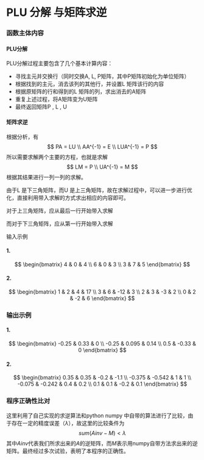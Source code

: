 # PLU 分解 与矩阵求逆

### 函数主体内容

#### PLU分解

PLU分解过程主要包含了几个基本计算内容：

+ 寻找主元并交换行（同时交换A, L, P矩阵，其中P矩阵初始化为单位矩阵）
+ 根据找到的主元，消去该列的其他行，并设置L 矩阵该行的内容
+ 根据原矩阵的行和得到的L 矩阵的列，求出消去的A矩阵
+ 重复上述过程，将A矩阵变为U矩阵
+ 最终返回矩阵P , L , U

#### 矩阵求逆

根据分析，有 
$$
PA = LU \\
AA^{-1} = E \\ 
LUA^{-1} = P 
$$
所以需要求解两个主要的方程，也就是求解
$$
LM = P \\  
UA^{-1} = M
$$
根据其结果进行一列一列的求解。

由于L 是下三角矩阵，而U 是上三角矩阵，故在求解过程中，可以进一步进行优化，直接利用带入求解的方式求出相应的内容即可。

对于上三角矩阵，应从最后一行开始带入求解

而对于下三角矩阵，应从第一行开始带入求解

输入示例

#### 1.

$$
\begin{bmatrix}
4 & 0 & 4 \\
6 & 0 & 3 \\
3 & 7 & 5
\end{bmatrix}
$$

#### 2. 

$$
\begin{bmatrix}
1 & 2 & 4 & 17 \\ 
3 & 6 & -12 & 3 \\ 
2 & 3 & -3 & 2 \\ 
0 & 2 & -2 & 6 
\end{bmatrix}
$$



### 输出示例

#### 1. 

$$
\begin{bmatrix}
-0.25 & 0.33 & 0 \\
-0.25 & 0.095 & 0.14 \\
0.5 & -0.33 & 0
\end{bmatrix}
$$



#### 2. 

$$
\begin{bmatrix}
0.35 & 0.35 & -0.2 & -1.1 \\ 
-0.375 & -0.542 & 1 & 1 \\ 
-0.075 & -0.242 & 0.4 & 0.2 \\ 
0.1 & 0.1 & -0.2 & 0.1 
\end{bmatrix}
$$



### 程序正确性比对

这里利用了自己实现的求逆算法和python numpy 中自带的算法进行了比较，由于存在一定的精度误差（$\lambda$），故这里的比较条件为 
$$
sum(Ainv - M) < \lambda
$$
其中$Ainv$代表我们所求出来的$A$的逆矩阵，而$M$表示用numpy自带方法求出来的逆矩阵。最终经过多次试验，表明了本程序的正确性。